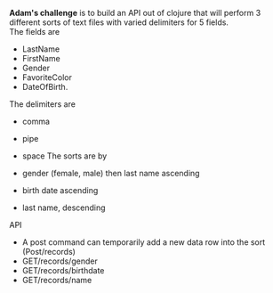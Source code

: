 <b>Adam's challenge</b> is to build an API out of clojure that will perform 3 different sorts of text files with varied delimiters for 5 fields.<br/> 
The fields are 

 - LastName
 - FirstName
 - Gender
 - FavoriteColor
 - DateOfBirth.

 The delimiters are 
 

 - comma
 - pipe
 - space 
The sorts are by

 - gender (female, male) then last name ascending
 - birth date ascending
 - last name, descending

API

 - A post command can temporarily add a new data row into the sort (Post/records)
 - GET/records/gender 
 - GET/records/birthdate 
 - GET/records/name
